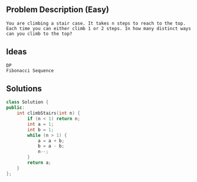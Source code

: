 ## Problem Description (Easy)
```
You are climbing a stair case. It takes n steps to reach to the top.
Each time you can either climb 1 or 2 steps. In how many distinct ways can you climb to the top?
```

## Ideas
```
DP
Fibonacci Sequence
```

## Solutions
```C++
class Solution {
public:
    int climbStairs(int n) {
        if (n < 1) return n;
        int a = 1;
        int b = 1;
        while (n > 1) {
            a = a + b;
            b = a - b;
            n--;
        }
        return a;
    }
};
```
